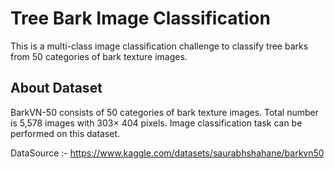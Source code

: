 # Tree Bark Image Classification
This is a multi-class image classification challenge to classify tree barks from 50 categories of bark texture images.

## About Dataset
BarkVN-50 consists of 50 categories of bark texture images. Total number is 5,578 images with 303× 404 pixels. Image classification task can be performed on this dataset.

DataSource :- https://www.kaggle.com/datasets/saurabhshahane/barkvn50
